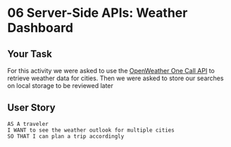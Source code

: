 # 06 Server-Side APIs: Weather Dashboard

## Your Task



For this activity we were asked to use the [OpenWeather One Call API](https://openweathermap.org/api/one-call-api) to retrieve weather data for cities. Then we were asked to store our searches on local storage to be reviewed later 

## User Story

```
AS A traveler
I WANT to see the weather outlook for multiple cities
SO THAT I can plan a trip accordingly
```

